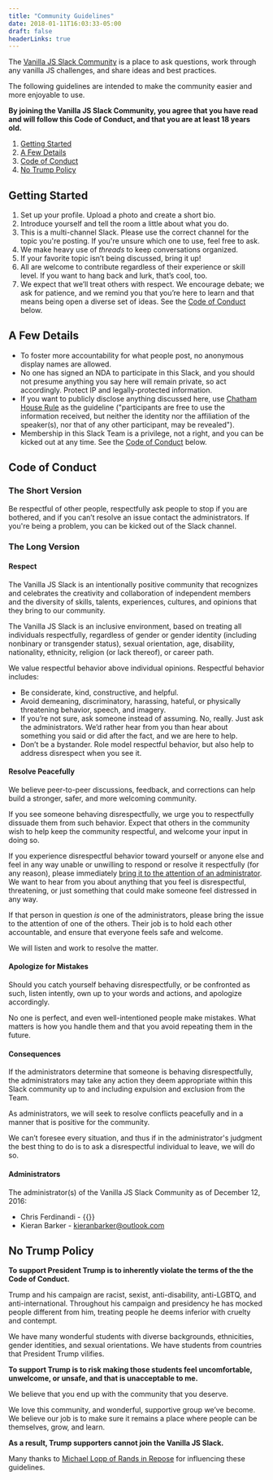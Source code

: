 ```yaml
---
title: "Community Guidelines"
date: 2018-01-11T16:03:33-05:00
draft: false
headerLinks: true
---
```


The [Vanilla JS Slack Community](https://vanillajs.slack.com) is a place to ask questions, work through any vanilla JS challenges, and share ideas and best practices.

The following guidelines are intended to make the community easier and more enjoyable to use.

**By joining the Vanilla JS Slack Community, you agree that you have read and will follow this Code of Conduct, and that you are at least 18 years old.**

1. [Getting Started](#getting-started)
2. [A Few Details](#a-few-details)
3. [Code of Conduct](#code-of-conduct)
4. [No Trump Policy](#no-trump-policy)

## Getting Started

1. Set up your profile. Upload a photo and create a short bio.
2. Introduce yourself and tell the room a little about what you do.
3. This is a multi-channel Slack. Please use the correct channel for the topic you're posting. If you're unsure which one to use, feel free to ask.
4. We make heavy use of *threads* to keep conversations organized.
5. If your favorite topic isn’t being discussed, bring it up!
6. All are welcome to contribute regardless of their experience or skill level. If you want to hang back and lurk, that’s cool, too.
7. We expect that we’ll treat others with respect. We encourage debate; we ask for patience, and we remind you that you’re here to learn and that means being open a diverse set of ideas. See the [Code of Conduct](#code-of-conduct) below.

## A Few Details

- To foster more accountability for what people post, no anonymous display names are allowed.
- No one has signed an NDA to participate in this Slack, and you should not presume anything you say here will remain private, so act accordingly. Protect IP and legally-protected information.
- If you want to publicly disclose anything discussed here, use [Chatham House Rule](https://www.chathamhouse.org/about/chatham-house-rule) as the guideline ("participants are free to use the information received, but neither the identity nor the affiliation of the speaker(s), nor that of any other participant, may be revealed").
- Membership in this Slack Team is a privilege, not a right, and you can be kicked out at any time. See the [Code of Conduct](#code-of-conduct) below.

## Code of Conduct

### The Short Version

Be respectful of other people, respectfully ask people to stop if you are bothered, and if you can’t resolve an issue contact the administrators. If you're being a problem, you can be kicked out of the Slack channel.

### The Long Version

#### Respect

The Vanilla JS Slack is an intentionally positive community that recognizes and celebrates the creativity and collaboration of independent members and the diversity of skills, talents, experiences, cultures, and opinions that they bring to our community.

The Vanilla JS Slack is an inclusive environment, based on treating all individuals respectfully, regardless of gender or gender identity (including nonbinary or transgender status), sexual orientation, age, disability, nationality, ethnicity, religion (or lack thereof), or career path.

We value respectful behavior above individual opinions. Respectful behavior includes:

- Be considerate, kind, constructive, and helpful.
- Avoid demeaning, discriminatory, harassing, hateful, or physically threatening behavior, speech, and imagery.
- If you’re not sure, ask someone instead of assuming. No, really. Just ask the administrators. We’d rather hear from you than hear about something you said or did after the fact, and we are here to help.
- Don’t be a bystander. Role model respectful behavior, but also help to address disrespect when you see it.

#### Resolve Peacefully

We believe peer-to-peer discussions, feedback, and corrections can help build a stronger, safer, and more welcoming community.

If you see someone behaving disrespectfully, we urge you to respectfully dissuade them from such behavior. Expect that others in the community wish to help keep the community respectful, and welcome your input in doing so.

If you experience disrespectful behavior toward yourself or anyone else and feel in any way unable or unwilling to respond or resolve it respectfully (for any reason), please immediately [bring it to the attention of an administrator](#administrators). We want to hear from you about anything that you feel is disrespectful, threatening, or just something that could make someone feel distressed in any way.

If that person in question *is* one of the administrators, please bring the issue to the attention of one of the others. Their job is to hold each other accountable, and ensure that everyone feels safe and welcome.

We will listen and work to resolve the matter.

#### Apologize for Mistakes

Should you catch yourself behaving disrespectfully, or be confronted as such, listen intently, own up to your words and actions, and apologize accordingly.

No one is perfect, and even well-intentioned people make mistakes. What matters is how you handle them and that you avoid repeating them in the future.

#### Consequences

If the administrators determine that someone is behaving disrespectfully, the administrators may take any action they deem appropriate within this Slack community up to and including expulsion and exclusion from the Team.

As administrators, we will seek to resolve conflicts peacefully and in a manner that is positive for the community.

We can’t foresee every situation, and thus if in the administrator's judgment the best thing to do is to ask a disrespectful individual to leave, we will do so.

#### Administrators

The administrator(s) of the Vanilla JS Slack Community as of December 12, 2016:

- Chris Ferdinandi - {{<email>}}
- Kieran Barker - [&#107;&#105;&#101;&#114;&#097;&#110;&#098;&#097;&#114;&#107;&#101;&#114;&#064;&#111;&#117;&#116;&#108;&#111;&#111;&#107;&#046;&#099;&#111;&#109;](mailto:&#107;&#105;&#101;&#114;&#097;&#110;&#098;&#097;&#114;&#107;&#101;&#114;&#064;&#111;&#117;&#116;&#108;&#111;&#111;&#107;&#046;&#099;&#111;&#109;)

## No Trump Policy

**To support President Trump is to inherently violate the terms of the the Code of Conduct.**

Trump and his campaign are racist, sexist, anti-disability, anti-LGBTQ, and anti-international. Throughout his campaign and presidency he has mocked people different from him, treating people he deems inferior with cruelty and contempt.

We have many wonderful students with diverse backgrounds, ethnicities, gender identities, and sexual orientations. We have students from countries that President Trump vilifies.

**To support Trump is to risk making those students feel uncomfortable, unwelcome, or unsafe, and that is unacceptable to me.**

We believe that you end up with the community that you deserve.

We love this community, and wonderful, supportive group we’ve become. We believe our job is to make sure it remains a place where people can be themselves, grow, and learn.

**As a result, Trump supporters cannot join the Vanilla JS Slack.**

<div class="padding-top-large text-muted text-small">Many thanks to <a href="http://randsinrepose.com/welcome-to-rands-leadership-slack/">Michael Lopp of Rands in Repose</a> for influencing these guidelines.</div>